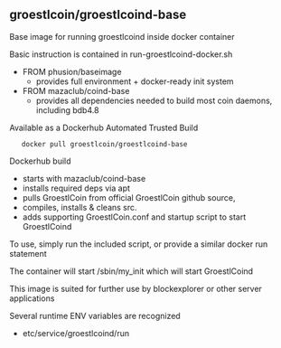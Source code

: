 ## groestlcoin/groestlcoind-base

Base image for running groestlcoind inside docker container

Basic instruction is contained in run-groestlcoind-docker.sh

 * FROM phusion/baseimage
   - provides full environment +  docker-ready init system  
 * FROM mazaclub/coind-base
   - provides all dependencies needed to build most coin daemons, including bdb4.8


Available as a Dockerhub Automated Trusted Build
```
   docker pull groestlcoin/groestlcoind-base
```
Dockerhub build 
 - starts with mazaclub/coind-base 
 - installs required deps via apt
 - pulls GroestlCoin from official GroestlCoin github source, 
 - compiles, installs & cleans src. 
 - adds supporting GroestlCoin.conf and startup script to start GroestlCoind

To use, simply run the included script, or provide a similar docker run statement

The container will start /sbin/my_init which will start GroestlCoind

This image is suited for further use by blockexplorer or other server applications

Several runtime ENV variables are recognized
 - etc/service/groestlcoind/run 
 
